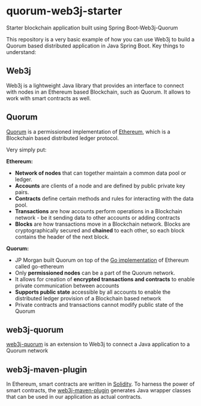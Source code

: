# quorum-web3j-starter
Starter blockchain application built using Spring Boot-Web3j-Quorum

This repository is a very basic example of how you can use Web3j to build a Quorum based distributed application in Java Spring Boot. Key things to understand:

## Web3j
Web3j is a lightweight Java library that provides an interface to connect with nodes in an Ethereum based Blockchain, such as Quorum. It allows to work with smart contracts as well.

## Quorum
[Quorum](https://github.com/jpmorganchase/quorum) is a permissioned implementation of [Ethereum](https://github.com/ethereum), which is a Blockchain based distributed ledger protocol. 

Very simply put:

**Ethereum:**
- **Network of nodes** that can together maintain a common data pool or ledger.
- **Accounts** are clients of a node and are defined by public private key pairs.
- **Contracts** define certain methods and rules for interacting with the data pool. 
- **Transactions** are how accounts perform operations in a Blockchain network - be it sending data to other accounts or adding contracts
- **Blocks** are how transactions move in a Blockchain network. Blocks are cryptographically secured and **chained** to each other, so each block contains the header of the next block.

**Quorum:**
- JP Morgan built Quorum on top of the [Go implementation](https://github.com/ethereum/go-ethereum) of Ethereum called go-ethereum
- Only **permissioned nodes** can be a part of the Quorum network.
- It allows for creation of **encrypted transactions and contracts** to enable private communication between accounts
- **Supports public state** accessible by all accounts to enable the distributed ledger provision of a Blockchain based network
- Private contracts and transactions cannot modify public state of the Quorum

## web3j-quorum
[web3j-quorum](https://github.com/web3j/quorum) is an extension to Web3j to connect a Java application to a Quorum network

## web3j-maven-plugin
In Ethereum, smart contracts are written in [Solidity](https://solidity.readthedocs.io/en/develop/index.html). To harness the power of smart contracts, the [web3j-maven-plugin](https://github.com/web3j/web3j-maven-plugin) generates Java wrapper classes that can be used in our application as actual contracts.
